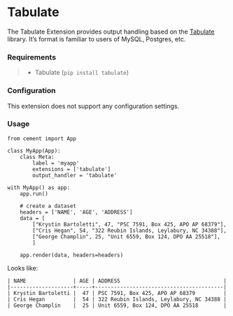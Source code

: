# Tabulate



The Tabulate Extension provides output handling based on the [Tabulate](https://pypi.python.org/pypi/tabulate) library. It’s format is familiar to users of MySQL, Postgres, etc.

### Requirements

> * Tabulate \(`pip install tabulate`\)

### Configuration

This extension does not support any configuration settings.

### Usage

```text
from cement import App

class MyApp(App):
    class Meta:
        label = 'myapp'
        extensions = ['tabulate']
        output_handler = 'tabulate'

with MyApp() as app:
    app.run()

    # create a dataset
    headers = ['NAME', 'AGE', 'ADDRESS']
    data = [
        ["Krystin Bartoletti", 47, "PSC 7591, Box 425, APO AP 68379"],
        ["Cris Hegan", 54, "322 Reubin Islands, Leylabury, NC 34388"],
        ["George Champlin", 25, "Unit 6559, Box 124, DPO AA 25518"],
        ]

    app.render(data, headers=headers)
```

Looks like:

```text
| NAME               | AGE | ADDRESS                                 |
|--------------------+-----+-----------------------------------------|
| Krystin Bartoletti |  47 | PSC 7591, Box 425, APO AP 68379         |
| Cris Hegan         |  54 | 322 Reubin Islands, Leylabury, NC 34388 |
| George Champlin    |  25 | Unit 6559, Box 124, DPO AA 25518        |
```

